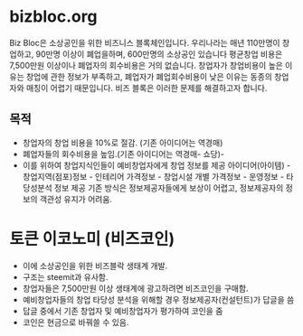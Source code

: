 # bizbloc.org

Biz Bloc은 소상공인을 위한 비즈니스 블록체인입니다.
우리나라는 매년 110만명이 창업하고, 90만명 이상이 폐업을하며, 600만명의 소상공인 있습니다
평균창업 비용은 7,500만원 이상이나 폐업자의 회수비용은 거의 없습니다.
창업자가 창업비용이 높은 이유는 창업에 관한 정보가 부족하고, 폐업자가 폐업회수비용이 낮은 이유는 동종의 창업자와 매칭이 어렵기 때문입니다.
비즈 블록은 이러한 문제를 해결하고자 합니다.

## 목적
- 창업자의 창업 비용을 10%로 절감. (기존 아이디어는 역경매)
- 폐업자들의 회수비용을 높임.(기존 아이디어는 역경매- 쇼당)-
- 이를 위하여 창업지식인들이 예비창업자에게 창업 정보를 제공
  아이디어(아이템) - 창업지역(점포)정보 - 인테리어 가격정보 - 창업시설 개별 가격정보 - 운영정보  - 타당성분석 정보 제공
  기존 방식은 정보제공자들에게 보상이 어렵고, 정보제공자의 정보의 객관성 유지가 어려움.
 
 # 토큰 이코노미 (비즈코인)
- 이에 소상공인을 위한 비즈블락 생태계 개발.
- 구조는 steemit과 유사함. 
- 창업자들은 7,500만원 이상 생태계에 광고하려면 비즈코인을 구매함.
- 예비창업자들의 창업 타당성 분석을 위해할 경우 정보제공자(컨설턴트)가 답글을 씀
- 답글 중에서 기존 창업자 및 예비창업자가 평가하여 코인을 줌
- 코인은 현금으로 바꿔쓸 수 있음.

